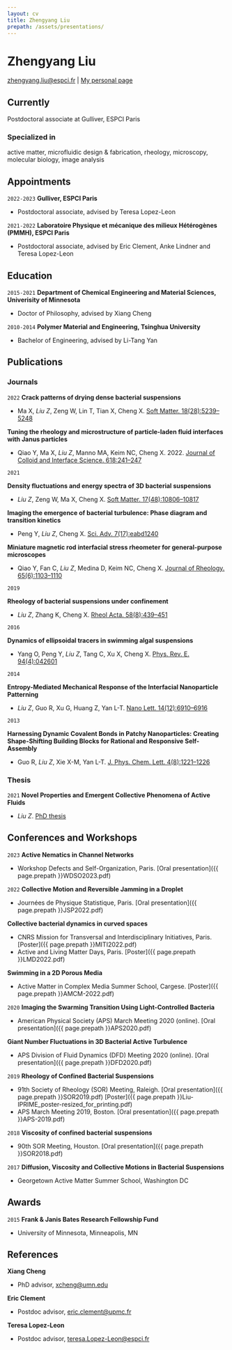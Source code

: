 ```yaml
---
layout: cv
title: Zhengyang Liu
prepath: /assets/presentations/
---
```


# Zhengyang Liu

<div id="webaddress">
<a href="zhengyang.liu@espci.fr">zhengyang.liu@espci.fr</a>
| <a href="https://zloverty.github.io/">My personal page</a>
</div>

## Currently

Postdoctoral associate at Gulliver, ESPCI Paris

<!-- ### Research experience

__Biological systems: bacteria and algae__
- I use microscopy, rheometry and microfluidic devices to study the transport properties, locomotion and collective motion of biological systems in controlled environments. Specifically, I have uncovered the confinement effect on the rheology of bacterial suspensions, the enhanced diffusivity in algal suspensions, and have characterized the kinetic pathways into collective motion and the flow-energy coupling in active turbulence. Currently, I'm studying the bacterial dynamics in curved spaces and the locomotion of bacteria in porous media.

__Active matter logic: microtubule-kinesin at bifurcation__
- I'm currently studying the behavior of microtubule-kinesin active matter system in microchannels with branches, as a prerequisite to achieve active matter logic. 

### Research interests

__Collective motion in complex environment__
- Some of my preliminary experiments show that bacteria exhibit oscillatory-like collective motion in spherical emulsion droplets. Similar observation in active nematic droplet suggests that topological constraints rectify the chaotic turbulence into a more regular form. Uncovering the interplay between confinement, topology and collective motion can help us understand real biological processes such as infection. 

__Active polars and nematics in experiment__
- In theoretical models, active particles can be either polars or nematics. In experiment, the categorization is not sufficient. For example, _E. coli_ bacteria are considered as polars because they always swim to the direction of their heads in dilute suspensions. However, in collective motion, they can also exhibit head-to-tail motion, and result in active turbulence that resembles their nematic counterpart. I'm interested in revealing how the polar-nematic transition happens and the new phases that could result from this transition.

__Biofilm development characterization__
- Understanding biofilm is critical to pathogen control, bioremediation of oil spill among other applications. 
A remarkable feature of biofilm is the diversity of morphology and chemical composition. 
I'm interested in how external physical parameters, such as flow and substrate properties, influence the biofilm development process.
Such knowledge can help us understand how bacteria provide structure to the extracellular matrix and benefit from extracellular reactions. -->

### Specialized in 

active matter, microfluidic design & fabrication, rheology, microscopy, molecular biology, image analysis 

## Appointments

`2022-2023`
__Gulliver, ESPCI Paris__

- Postdoctoral associate, advised by Teresa Lopez-Leon

`2021-2022`
__Laboratoire Physique et mécanique des milieux Hétérogènes (PMMH), ESPCI Paris__

- Postdoctoral associate, advised by Eric Clement, Anke Lindner and Teresa Lopez-Leon

## Education 

`2015-2021`
__Department of Chemical Engineering and Material Sciences, Univerisity of Minnesota__

- Doctor of Philosophy, advised by Xiang Cheng

`2010-2014`
__Polymer Material and Engineering, Tsinghua University__

- Bachelor of Engineering, advised by Li-Tang Yan

## Publications

<!-- A list is also available [online](http://scholar.google.co.uk/citations?user=LTOTl0YAAAAJ) -->

### Journals

`2022`
__Crack patterns of drying dense bacterial suspensions__
- Ma X, _Liu Z_, Zeng W, Lin T, Tian X, Cheng X. [Soft Matter. 18(28):5239–5248](https://pubs.rsc.org/en/content/articlelanding/2022/sm/d2sm00012a)

__Tuning the rheology and microstructure of particle-laden fluid interfaces with Janus particles__
- Qiao Y, Ma X, _Liu Z_, Manno MA, Keim NC, Cheng X. 2022.  [Journal of Colloid and Interface Science. 618:241–247](https://www.sciencedirect.com/science/article/abs/pii/S0021979722004246)

`2021`

__Density fluctuations and energy spectra of 3D bacterial suspensions__
- _Liu Z_, Zeng W, Ma X, Cheng X. [Soft Matter. 17(48):10806–10817](https://pubs.rsc.org/en/content/articlelanding/2021/sm/d1sm01183a)

__Imaging the emergence of bacterial turbulence: Phase diagram and transition kinetics__
- Peng Y, _Liu Z_, Cheng X.  [Sci. Adv. 7(17):eabd1240](https://www.science.org/doi/10.1126/sciadv.abd1240)

__Miniature magnetic rod interfacial stress rheometer for general-purpose microscopes__
- Qiao Y, Fan C, _Liu Z_, Medina D, Keim NC, Cheng X.  [Journal of Rheology. 65(6):1103–1110](https://sor.scitation.org/doi/10.1122/8.0000263)

`2019`

__Rheology of bacterial suspensions under confinement__
- _Liu Z_, Zhang K, Cheng X. [Rheol Acta. 58(8):439–451](https://link.springer.com/article/10.1007/s00397-019-01155-x)

`2016`

__Dynamics of ellipsoidal tracers in swimming algal suspensions__
- Yang O, Peng Y, _Liu Z_, Tang C, Xu X, Cheng X.  [Phys. Rev. E. 94(4):042601](https://journals.aps.org/pre/abstract/10.1103/PhysRevE.94.042601)

`2014`

__Entropy-Mediated Mechanical Response of the Interfacial Nanoparticle Patterning__
- _Liu Z_, Guo R, Xu G, Huang Z, Yan L-T.  [Nano Lett. 14(12):6910–6916](https://pubs.acs.org/doi/abs/10.1021/nl5029396)

`2013`

__Harnessing Dynamic Covalent Bonds in Patchy Nanoparticles: Creating Shape-Shifting Building Blocks for Rational and Responsive Self-Assembly__
- Guo R, _Liu Z_, Xie X-M, Yan L-T.  [J. Phys. Chem. Lett. 4(8):1221–1226](https://pubs.acs.org/doi/abs/10.1021/jz4003789)

### Thesis

`2021`
__Novel Properties and Emergent Collective Phenomena of Active Fluids__
- _Liu Z_. [PhD thesis](https://conservancy.umn.edu/handle/11299/219307)

## Conferences and Workshops

`2023`
__Active Nematics in Channel Networks__ 
- Workshop Defects and Self-Organization, Paris. [Oral presentation]({{ page.prepath }}WDSO2023.pdf)

`2022`
__Collective Motion and Reversible Jamming in a Droplet__
- Journées de Physique Statistique, Paris. [Oral presentation]({{ page.prepath }}JSP2022.pdf)

__Collective bacterial dynamics in curved spaces__
- CNRS Mission for Transversal and Interdisciplinary Initiatives, Paris. [Poster]({{ page.prepath }}MITI2022.pdf)
- Active and Living Matter Days, Paris. [Poster]({{ page.prepath }}LMD2022.pdf)

__Swimming in a 2D Porous Media__
- Active Matter in Complex Media Summer School, Cargese. [Poster]({{ page.prepath }}AMCM-2022.pdf)

`2020`
__Imaging the Swarming Transition Using Light-Controlled Bacteria__
- American Physical Society (APS) March Meeting 2020 (online). [Oral presentation]({{ page.prepath }}APS2020.pdf)

__Giant Number Fluctuations in 3D Bacterial Active Turbulence__
- APS Division of Fluid Dynamics (DFD) Meeting 2020 (online). [Oral presentation]({{ page.prepath }}DFD2020.pdf)

`2019`
__Rheology of Confined Bacterial Suspensions__
- 91th Society of Rheology (SOR) Meeting, Raleigh. [Oral presentation]({{ page.prepath }}SOR2019.pdf) [Poster]({{ page.prepath }}Liu-IPRIME_poster-resized_for_printing.pdf)
- APS March Meeting 2019, Boston. [Oral presentation]({{ page.prepath }}APS-2019.pdf)

`2018`
__Viscosity of confined bacterial suspensions__
- 90th SOR Meeting, Houston. [Oral presentation]({{ page.prepath }}SOR2018.pdf)

`2017`
__Diffusion, Viscosity and Collective Motions in Bacterial Suspensions__
- Georgetown Active Matter Summer School, Washington DC




## Awards

`2015`
__Frank & Janis Bates Research Fellowship Fund__
- University of Minnesota, Minneapolis, MN

## References

__Xiang Cheng__
- PhD advisor, <a href="xcheng@umn.edu">xcheng@umn.edu</a>

__Eric Clement__
- Postdoc advisor, <a href="eric.clement@upmc.fr">eric.clement@upmc.fr</a>

__Teresa Lopez-Leon__
- Postdoc advisor, <a href="Teresa.Lopez-Leon@espci.fr">teresa.Lopez-Leon@espci.fr</a>



<!-- ### Footer

Last updated: May 2013 -->